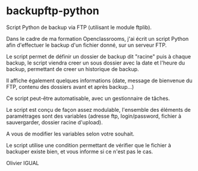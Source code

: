 # backupftp-python
Script Python de backup via FTP (utilisant le module ftplib).

Dans le cadre de ma formation Openclassrooms, j'ai écrit un script Python afin d'effectuer le backup d'un fichier donné, sur un serveur FTP.

Le script permet de définir un dossier de backup dit "racine" puis à chaque backup, le script viendra creer un sous dossier avec la date et l'heure du backup, permettant de creer un historique de backup.

Il affiche également quelques informations (date, message de bienvenue du FTP, contenu des dossiers avant et après backup...)

Ce script peut-être automatisable, avec un gestionnaire de tâches.

Le script est conçu de façon assez modulable, l'ensemble des éléments de paramétrages sont des variables (adresse ftp, login/password, fichier à sauvergarder, dossier racine d'upload).

A vous de modifier les variables selon votre souhait.

Le script utilise une condition permettant de vérifier que le fichier à backuper existe bien, et vous informe si ce n'est pas le cas.

Olivier IGUAL
